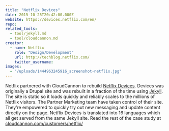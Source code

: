 ```yaml
---
title: "Netflix Devices"
date: 2015-10-25T20:42:00.000Z
website: https://devices.netflix.com/en/
repo:
related_tools:
  - tool/jekyll.md
  - tool/cloudcannon.md
creator:
  - name: Netflix
    role: "Design/Development"
    url: http://techblog.netflix.com/
    twitter_username:
images:
  - "/uploads/1444963245916_screenshot-netflix.jpg"
---
```


Netflix partnered with CloudCannon to rebuild [Netflix Devices](https://devices.netflix.com/). Devices was originally a Drupal site and was rebuilt in a fraction of the time using [Jekyll](http://jekyllrb.com/). The site is static so it loads quickly and reliably scales to the millions of Netflix visitors. The Partner Marketing team have taken control of their site. They’re empowered to quickly try out new messaging and update content directly on the page. Netflix Devices is translated into 16 languages which all get served from the same Jekyll site.
Read the rest of the case study at [cloudcannon.com/customers/netflix/](http://cloudcannon.com/customers/netflix/)
